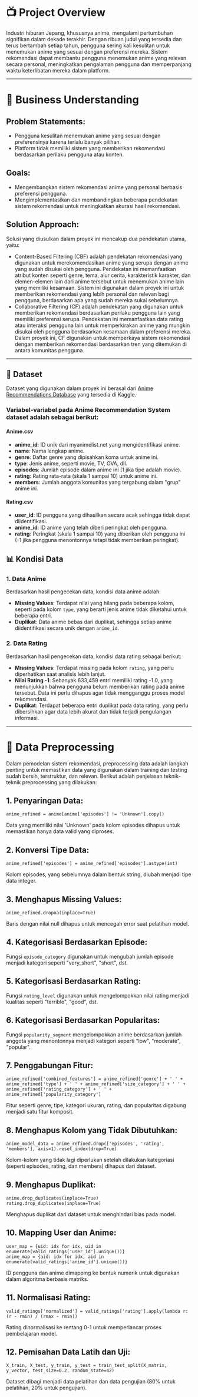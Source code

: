 # 📺 Project Overview

Industri hiburan Jepang, khususnya anime, mengalami pertumbuhan signifikan dalam dekade terakhir. Dengan ribuan judul yang tersedia dan terus bertambah setiap tahun, pengguna sering kali kesulitan untuk menemukan anime yang sesuai dengan preferensi mereka. Sistem rekomendasi dapat membantu pengguna menemukan anime yang relevan secara personal, meningkatkan pengalaman pengguna dan memperpanjang waktu keterlibatan mereka dalam platform.

---

# 💼 Business Understanding

## Problem Statements:
- Pengguna kesulitan menemukan anime yang sesuai dengan preferensinya karena terlalu banyak pilihan.
- Platform tidak memiliki sistem yang memberikan rekomendasi berdasarkan perilaku pengguna atau konten.

## Goals:
- Mengembangkan sistem rekomendasi anime yang personal berbasis preferensi pengguna.
- Mengimplementasikan dan membandingkan beberapa pendekatan sistem rekomendasi untuk meningkatkan akurasi hasil rekomendasi.

## Solution Approach:
Solusi yang diusulkan dalam proyek ini mencakup dua pendekatan utama, yaitu:
- Content-Based Filtering (CBF) adalah pendekatan rekomendasi yang digunakan untuk merekomendasikan anime yang serupa dengan anime yang sudah disukai oleh pengguna. Pendekatan ini memanfaatkan atribut konten seperti genre, tema, alur cerita, karakteristik karakter, dan elemen-elemen lain dari anime tersebut untuk menemukan anime lain yang memiliki kesamaan. Sistem ini digunakan dalam proyek ini untuk memberikan rekomendasi yang lebih personal dan relevan bagi pengguna, berdasarkan apa yang sudah mereka sukai sebelumnya.
- Collaborative Filtering (CF) adalah pendekatan yang digunakan untuk memberikan rekomendasi berdasarkan perilaku pengguna lain yang memiliki preferensi serupa. Pendekatan ini memanfaatkan data rating atau interaksi pengguna lain untuk memperkirakan anime yang mungkin disukai oleh pengguna berdasarkan kesamaan dalam preferensi mereka. Dalam proyek ini, CF digunakan untuk memperkaya sistem rekomendasi dengan memberikan rekomendasi berdasarkan tren yang ditemukan di antara komunitas pengguna.

---

## 📁 Dataset

Dataset yang digunakan dalam proyek ini berasal dari [Anime Recommendations Database](https://www.kaggle.com/datasets/CooperUnion/anime-recommendations-database) yang tersedia di Kaggle.

### Variabel-variabel pada **Anime Recommendation System** dataset adalah sebagai berikut:

#### Anime.csv
- **anime_id**: ID unik dari myanimelist.net yang mengidentifikasi anime.
- **name**: Nama lengkap anime.
- **genre**: Daftar genre yang dipisahkan koma untuk anime ini.
- **type**: Jenis anime, seperti movie, TV, OVA, dll.
- **episodes**: Jumlah episode dalam anime ini (1 jika tipe adalah movie).
- **rating**: Rating rata-rata (skala 1 sampai 10) untuk anime ini.
- **members**: Jumlah anggota komunitas yang tergabung dalam "grup" anime ini.

#### Rating.csv
- **user_id**: ID pengguna yang dihasilkan secara acak sehingga tidak dapat diidentifikasi.
- **anime_id**: ID anime yang telah diberi peringkat oleh pengguna.
- **rating**: Peringkat (skala 1 sampai 10) yang diberikan oleh pengguna ini (-1 jika pengguna menontonnya tetapi tidak memberikan peringkat).

## 📊 Kondisi Data

### 1. Data Anime

Berdasarkan hasil pengecekan data, kondisi data anime adalah:

- **Missing Values**: Terdapat nilai yang hilang pada beberapa kolom, seperti pada kolom `type`, yang berarti jenis anime tidak diketahui untuk beberapa entri.
- **Duplikat**: Data anime bebas dari duplikat, sehingga setiap anime diidentifikasi secara unik dengan `anime_id`.

### 2. Data Rating

Berdasarkan hasil pengecekan data, kondisi data rating sebagai berikut:

- **Missing Values**: Terdapat missing pada kolom `rating`, yang perlu diperhatikan saat analisis lebih lanjut.
- **Nilai Rating -1**: Sebanyak 633,459 entri memiliki rating -1.0, yang menunjukkan bahwa pengguna belum memberikan rating pada anime tersebut. Data ini perlu dihapus agar tidak mengganggu proses model rekomendasi.
- **Duplikat**: Terdapat beberapa entri duplikat pada data rating, yang perlu dibersihkan agar data lebih akurat dan tidak terjadi pengulangan informasi.

---

# 🧹 Data Preprocessing
Dalam pemodelan sistem rekomendasi, preprocessing data adalah langkah penting untuk memastikan data yang digunakan dalam training dan testing sudah bersih, terstruktur, dan relevan. Berikut adalah penjelasan teknik-teknik preprocessing yang dilakukan:

## 1. Penyaringan Data:
```
anime_refined = anime[anime['episodes'] != 'Unknown'].copy()
```
Data yang memiliki nilai 'Unknown' pada kolom episodes dihapus untuk memastikan hanya data valid yang diproses.

## 2. Konversi Tipe Data:
```
anime_refined['episodes'] = anime_refined['episodes'].astype(int)
```
Kolom episodes, yang sebelumnya dalam bentuk string, diubah menjadi tipe data integer. 

## 3. Menghapus Missing Values:
```
anime_refined.dropna(inplace=True)
```
Baris dengan nilai null dihapus untuk mencegah error saat pelatihan model.

## 4. Kategorisasi Berdasarkan Episode:
Fungsi ``` episode_category ``` digunakan untuk mengubah jumlah episode menjadi kategori seperti "very_short", "short", dst.

## 5. Kategorisasi Berdasarkan Rating:
Fungsi ``` rating_level ``` digunakan untuk mengelompokkan nilai rating menjadi kualitas seperti "terrible", "good", dst.

## 6. Kategorisasi Berdasarkan Popularitas:
Fungsi ``` popularity_segment ``` mengelompokkan anime berdasarkan jumlah anggota yang menontonnya menjadi kategori seperti "low", "moderate", "popular".

## 7. Penggabungan Fitur:
```
anime_refined['combined_features'] = anime_refined['genre'] + ' ' + anime_refined['type'] + ' ' + anime_refined['size_category'] + ' ' + anime_refined['rating_category'] + ' ' + anime_refined['popularity_category']
```
Fitur seperti genre, tipe, kategori ukuran, rating, dan popularitas digabung menjadi satu fitur komposit.

## 8. Menghapus Kolom yang Tidak Dibutuhkan:
```
anime_model_data = anime_refined.drop(['episodes', 'rating', 'members'], axis=1).reset_index(drop=True)
```
Kolom-kolom yang tidak lagi diperlukan setelah dilakukan kategoriasi (seperti episodes, rating, dan members) dihapus dari dataset.

## 9. Menghapus Duplikat:
```
anime.drop_duplicates(inplace=True)
rating.drop_duplicates(inplace=True)
```
Menghapus duplikat dari dataset untuk menghindari bias pada model.

## 10. Mapping User dan Anime:
```
user_map = {uid: idx for idx, uid in enumerate(valid_ratings['user_id'].unique())}
anime_map = {aid: idx for idx, aid in enumerate(valid_ratings['anime_id'].unique())}
```
ID pengguna dan anime dimapping ke bentuk numerik untuk digunakan dalam algoritma berbasis matriks.

## 11. Normalisasi Rating:
```
valid_ratings['normalized'] = valid_ratings['rating'].apply(lambda r: (r - rmin) / (rmax - rmin))
```
Rating dinormalisasi ke rentang 0-1 untuk memperlancar proses pembelajaran model.

## 12. Pemisahan Data Latih dan Uji:
```
X_train, X_test, y_train, y_test = train_test_split(X_matrix, y_vector, test_size=0.2, random_state=42)
```
Dataset dibagi menjadi data pelatihan dan data pengujian (80% untuk pelatihan, 20% untuk pengujian). 







